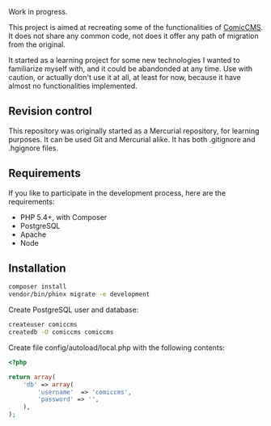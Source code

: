 Work in progress.

This project is aimed at recreating some of the functionalities of 
[ComicCMS](http://comiccms.com/). It does not share any common code,
not does it offer any path of migration from the original.

It started as a learning project for some new technologies I wanted to
familiarize myself with, and it could be abandonded at any time.
Use with caution, or actually don't use it at all, at least for now,
because it have almost no functionalities implemented.

## Revision control
This repository was originally started as a Mercurial repository,
for learning purposes. It can be used Git and Mercurial alike.
It has both .gitignore and .hgignore files.

## Requirements
If you like to participate in the development process,
here are the requirements:

* PHP 5.4+, with Composer
* PostgreSQL
* Apache
* Node

## Installation
```sh
composer install
vendor/bin/phinx migrate -e development
```

Create PostgreSQL user and database:
```sh
createuser comiccms
createdb -O comiccms comiccms
```

Create file config/autoload/local.php with the following contents:
```php
<?php

return array(
    'db' => array(
        'username'  => 'comiccms',
        'password' => '',
    ),
);
```